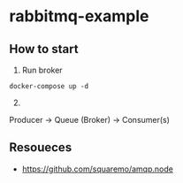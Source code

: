 # rabbitmq-example

## How to start
1. Run broker

```
docker-compose up -d
```

2. 
Producer -> Queue (Broker) -> Consumer(s)


## Resoueces
- https://github.com/squaremo/amqp.node
